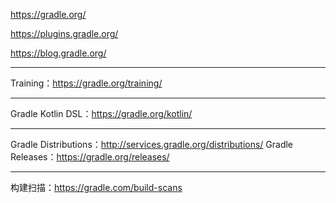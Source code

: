 https://gradle.org/

https://plugins.gradle.org/

https://blog.gradle.org/

---

Training：https://gradle.org/training/

---

Gradle Kotlin DSL：https://gradle.org/kotlin/

---

Gradle Distributions：http://services.gradle.org/distributions/
Gradle Releases：https://gradle.org/releases/

---

构建扫描：https://gradle.com/build-scans

